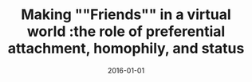 ---
# Documentation: https://wowchemy.com/docs/managing-content/

title: Making \"\"Friends\"\" in a virtual world :the role of preferential attachment,
  homophily, and status
subtitle: ''
summary: ''
authors:
- Sonja Utz
- Jarosław J. Jankowski
tags: []
categories: []
date: '2016-01-01'
lastmod: 2022-10-07T05:04:39Z
featured: false
draft: false

# Featured image
# To use, add an image named `featured.jpg/png` to your page's folder.
# Focal points: Smart, Center, TopLeft, Top, TopRight, Left, Right, BottomLeft, Bottom, BottomRight.
image:
  caption: ''
  focal_point: ''
  preview_only: false

# Projects (optional).
#   Associate this post with one or more of your projects.
#   Simply enter your project's folder or file name without extension.
#   E.g. `projects = ["internal-project"]` references `content/project/deep-learning/index.md`.
#   Otherwise, set `projects = []`.
projects: []
publishDate: '2022-10-07T05:04:38.499728Z'
publication_types:
- '2'
abstract: ''
publication: '*Social Science Computer Review*'
doi: 10.1177/0894439315605476
---